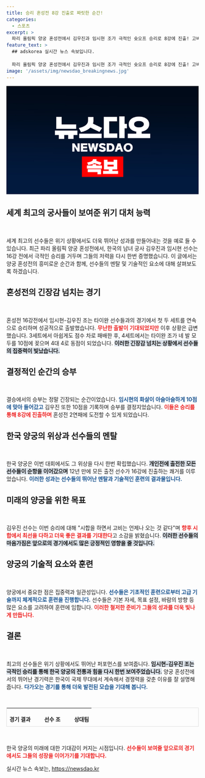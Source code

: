 ```yaml
---
title: 승리 혼성전 8강 진출로 짜릿한 순간!
categories:
  - 스포츠
excerpt: >
  파리 올림픽 양궁 혼성전에서 김우진과 임시현 조가 극적인 슛오프 승리로 8강에 진출! 고비를 넘긴 태극 궁사들의 저력과 개인전 대진 소식까지, 한국 양궁의 새로운 역사를 써내려가고 있습니다.
feature_text: >
  ## adskorea 실시간 뉴스 속보입니다.

  파리 올림픽 양궁 혼성전에서 김우진과 임시현 조가 극적인 슛오프 승리로 8강에 진출! 고비를 넘긴 태극 궁사들의 저력과 개인전 대진 소식까지, 한국 양궁의 새로운 역사를 써내려가고 있습니다.
image: '/assets/img/newsdao_breakingnews.jpg'
---
```


<p><img src="/assets/img/newsdao_breakingnews.jpg" alt="adskorea 속보" /></p>

<h2 data-ke-size="size26">세계 최고의 궁사들이 보여준 위기 대처 능력</h2>

<p data-ke-size="size16">&nbsp;</p>

<p>세계 최고의 선수들은 위기 상황에서도 더욱 뛰어난 성과를 만들어내는 것을 예로 들 수 있습니다. 최근 파리 올림픽 양궁 혼성전에서, 한국의 남녀 궁사 김우진과 임시현 선수는 16강 전에서 극적인 승리를 거두며 그들의 저력을 다시 한번 증명했습니다. 이 글에서는 양궁 혼성전의 흥미로운 순간과 함께, 선수들의 멘탈 및 기술적인 요소에 대해 살펴보도록 하겠습니다.</p>

<h2 data-ke-size="size26">혼성전의 긴장감 넘치는 경기</h2>

<p data-ke-size="size16">&nbsp;</p>

<p>혼성전 16강전에서 임시현-김우진 조는 타이완 선수들과의 경기에서 첫 두 세트를 연속으로 승리하며 성공적으로 출발했습니다. <b><span style="color: #ee2323;">무난한 출발이 기대되었지만</span></b> 이후 상황은 급변했습니다. 3세트에서 아쉽게도 점수 차로 패배한 후, 4세트에서는 타이완 조가 네 발 모두를 10점에 꽂으며 4대 4로 동점이 되었습니다. <b><span style="background-color: #21538527;">이러한 긴장감 넘치는 상황에서 선수들의 집중력이 빛났습니다.</span></b> </p>

<h2 data-ke-size="size26">결정적인 순간의 승부</h2>

<p data-ke-size="size16">&nbsp;</p>

<p>결승에서의 승부는 정말 긴장되는 순간이었습니다. <b><span style="color: #1a5490;">임시현의 화살이 아슬아슬하게 10점에 맞아 들어갔고</span></b> 김우진 또한 10점을 기록하며 승부를 결정지었습니다. <b><span style="color: #ee2323;">이들은 승리를 통해 8강에 진출하며</span></b> 혼성전 2연패에 도전할 수 있게 되었습니다.</p>

<h2 data-ke-size="size26">한국 양궁의 위상과 선수들의 멘탈</h2>

<p data-ke-size="size16">&nbsp;</p>

<p>한국 양궁은 이번 대회에서도 그 위상을 다시 한번 확립했습니다. <b><span style="background-color: #21538527;">개인전에 출전한 모든 선수들이 순항을 이어갔으며</span></b> 12년 만에 모든 출전 선수가 16강에 진출하는 쾌거를 이루었습니다. <b><span style="color: #1a5490;">이러한 성과는 선수들의 뛰어난 멘탈과 기술적인 훈련의 결과물입니다.</span></b> </p>

<h2 data-ke-size="size26">미래의 양궁을 위한 목표</h2>

<p data-ke-size="size16">&nbsp;</p>

<p>김우진 선수는 이번 승리에 대해 "시합을 하면서 고비는 언제나 오는 것 같다"며 <b><span style="color: #ee2323;">향후 시합에서 최선을 다하고 더욱 좋은 결과를 기대한다</span></b>고 소감을 밝혔습니다. <b><span style="background-color: #21538527;">이러한 선수들의 마음가짐은 앞으로의 경기에서도 많은 긍정적인 영향을 줄 것입니다.</span></b> </p>

<h2 data-ke-size="size26">양궁의 기술적 요소와 훈련</h2>

<p data-ke-size="size16">&nbsp;</p>

<p>양궁에서 중요한 점은 집중력과 일관성입니다. <b><span style="color: #1a5490;">선수들은 기초적인 훈련으로부터 고급 기술까지 체계적으로 훈련을 진행합니다.</span></b> 선수들은 기본 자세, 목표 설정, 바람의 방향 등 많은 요소를 고려하여 훈련에 임합니다. <b><span style="color: #ee2323;">이러한 철저한 준비가 그들의 성과를 더욱 빛나게 만듭니다.</span></b></p>

<h2 data-ke-size="size26">결론</h2>

<p data-ke-size="size16">&nbsp;</p>

<p>최고의 선수들은 위기 상황에서도 뛰어난 퍼포먼스를 보여줍니다. <b><span style="background-color: #21538527;">임시현-김우진 조는 극적인 승리를 통해 한국 양궁의 전통과 힘을 다시 한번 보여주었습니다.</span></b> 양궁 혼성전에서의 뛰어난 경기력은 한국이 국제 무대에서 계속해서 경쟁력을 갖춘 이유를 잘 설명해줍니다. <b><span style="color: #1a5490;">다가오는 경기를 통해 더욱 발전된 모습을 기대해 봅니다.</span></b></p>

<p data-ke-size="size16">&nbsp;</p>

<table style="width: 100%; height: 50px; border: 1px solid #ddd;">
<thead>
<tr>
<th style="text-align: center; height: 50px;"><b>경기 결과</b></th>
<th style="text-align: center; height: 50px;"><b>선수 조</b></th>
<th style="text-align: center; height: 50px;"><b>상대팀</b></th>
</tr>
</thead>
<tbody>
<tr>
<td style="text-align: center; height: 17px;"><b>승리</b></td>
<td style="text-align: center; height: 17px;"><b>임시현-김우진</b></td>
<td style="text-align: center; height: 17px;"><b>타이완</b></td>
</tr>
</tbody>
</table>

<p data-ke-size="size16">&nbsp;</p>

<p>한국 양궁의 미래에 대한 기대감이 커지는 시점입니다. <b><span style="color: #ee2323;">선수들이 보여줄 앞으로의 경기에서도 그들의 성장을 이어가기를 기대합니다.</span></b></p>
실시간 뉴스 속보는, <a href="https://newsdao.kr" rel="dofollow">https://newsdao.kr</a>


